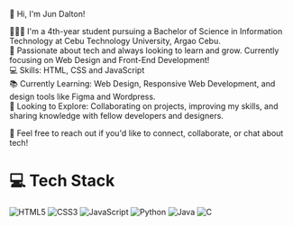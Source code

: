 👋 Hi, I'm Jun Dalton!</br>

👨🏻‍🎓 I'm a 4th-year student pursuing a Bachelor of Science in Information Technology at Cebu Technology University, Argao Cebu.</br>
🌱 Passionate about tech and always looking to learn and grow. Currently focusing on Web Design and Front-End Development!</br>
💻 Skills: HTML, CSS and JavaScript</br>
📚 Currently Learning: Web Design, Responsive Web Development, and design tools like Figma and Wordpress.</br>
🔭 Looking to Explore: Collaborating on projects, improving my skills, and sharing knowledge with fellow developers and designers.</br>

💬 Feel free to reach out if you'd like to connect, collaborate, or chat about tech!</br>


# 💻 Tech Stack
<!-- Badges from https://github.com/Ileriayo/markdown-badges -->
![HTML5](https://img.shields.io/badge/html5-%23E34F26.svg?style=for-the-badge&logo=html5&logoColor=white)
![CSS3](https://img.shields.io/badge/css3-%231572B6.svg?style=for-the-badge&logo=css3&logoColor=white)
![JavaScript](https://img.shields.io/badge/javascript-%23323330.svg?style=for-the-badge&logo=javascript&logoColor=%23F7DF1E)
![Python](https://img.shields.io/badge/python-3670A0?style=for-the-badge&logo=python&logoColor=ffdd54)
![Java](https://img.shields.io/badge/java-%23ED8B00.svg?style=for-the-badge&logo=openjdk&logoColor=white)
![C](https://img.shields.io/badge/c-%2300599C.svg?style=for-the-badge&logo=c&logoColor=white)<br/>

